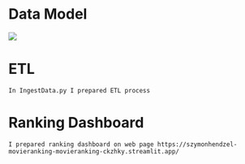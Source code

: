 # Data Model
<img src="ERDataModel.png.png" />

# ETL
    In IngestData.py I prepared ETL process


# Ranking Dashboard
    I prepared ranking dashboard on web page https://szymonhendzel-movieranking-movieranking-ckzhky.streamlit.app/